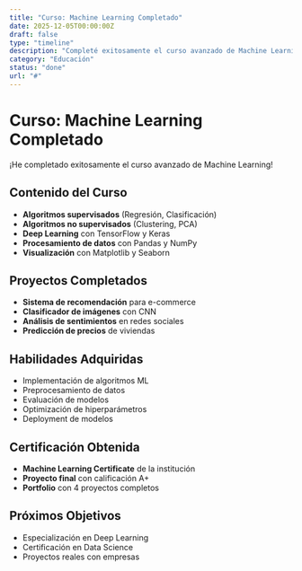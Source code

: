 ```yaml
---
title: "Curso: Machine Learning Completado"
date: 2025-12-05T00:00:00Z
draft: false
type: "timeline"
description: "Completé exitosamente el curso avanzado de Machine Learning con Python y TensorFlow"
category: "Educación"
status: "done"
url: "#"
---
```


# Curso: Machine Learning Completado

¡He completado exitosamente el curso avanzado de Machine Learning!

## Contenido del Curso

- **Algoritmos supervisados** (Regresión, Clasificación)
- **Algoritmos no supervisados** (Clustering, PCA)
- **Deep Learning** con TensorFlow y Keras
- **Procesamiento de datos** con Pandas y NumPy
- **Visualización** con Matplotlib y Seaborn

## Proyectos Completados

- **Sistema de recomendación** para e-commerce
- **Clasificador de imágenes** con CNN
- **Análisis de sentimientos** en redes sociales
- **Predicción de precios** de viviendas

## Habilidades Adquiridas

- Implementación de algoritmos ML
- Preprocesamiento de datos
- Evaluación de modelos
- Optimización de hiperparámetros
- Deployment de modelos

## Certificación Obtenida

- **Machine Learning Certificate** de la institución
- **Proyecto final** con calificación A+
- **Portfolio** con 4 proyectos completos

## Próximos Objetivos

- Especialización en Deep Learning
- Certificación en Data Science
- Proyectos reales con empresas
